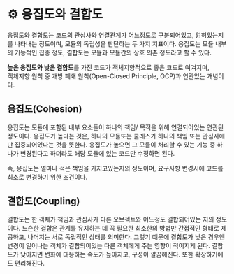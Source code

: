 # ⚙️ 응집도와 결합도

응집도와 결합도는 코드의 관심사와 연결관계가 어느정도로 구분되어있고, 얽혀있는지를 나타내는 정도이며, 모듈의 독립성을 판단하는 두 가지 지표이다. 응집도는 모듈 내부의 기능적인 집중 정도, 결합도는 모듈과 모듈간의 상호 의존 정도라고 할 수 있다.
 
**높은 응집도와 낮은 결합도**를 가진 코드가 객체지향적으로 좋은 코드로 여겨지며, <br> 객체지향 원칙 중 개방 폐쇄 원칙(Open-Closed Principle, OCP)과 연관있는 개념이다. 

## 응집도(Cohesion)
 응집도는 모듈에 포함된 내부 요소들이 하나의 책임/ 목적을 위해 연결되어있는 연관된 정도이다. 응집도가 높다는 것은, 하나의 모듈또는 쿨래스가 하나의 책임 또는 관심사에만 집중되어있다는 것을 뜻한다. 응집도가 높으면 그 모듈이 처리할 수 있는 기능 중 하나가 변경된다고 하더라도 해당 모듈에 있는 코드만 수정하면 된다.

즉, 응집도는 얼마나 적은 책임을 가지고있는지의 정도이며, 요구사항 변경시에 코드를 최소로 변경하기 위한 조건이다.

## 결합도(Coupling)
 결합도는 한 객체가 책임과 관심사가 다른 오브젝트와 어느정도 결합되어있는 지의 정도이다. 느슨한 결합은 관계를 유지하는 데 꼭 필요한 최소한의 방법만 간접적인 형태로 제공하고, 나머지는 서로 독립적인 상태를 의미한다. 그렇기 떄문에 결합도가 낮은 경우엔 변경이 일어나는 객체가 결합되어있는 다른 객체에게 주는 영향이 적어지게 된다. 결합도가 낮아지면 변화에 대응하는 속도가 높아지고, 구성이 깔끔해진다. 또한 확장하기에도 편리해진다. 
